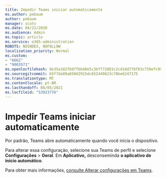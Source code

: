```yaml
---
title: Impedir Teams iniciar automaticamente
ms.author: pebaum
author: pebaum
manager: scotv
ms.date: 04/21/2020
ms.audience: Admin
ms.topic: article
ms.service: o365-administration
ROBOTS: NOINDEX, NOFOLLOW
localization_priority: Normal
ms.custom:
- "6662"
- "9003571"
ms.openlocfilehash: 0e35a182fb8ffbb48e5c3bff72881c2cd14d778f83c759efc99c372900de6991
ms.sourcegitcommit: b5f7da89a650d2915dc652449623c78be6247175
ms.translationtype: MT
ms.contentlocale: pt-BR
ms.lasthandoff: 08/05/2021
ms.locfileid: "53923776"
---
```

# <a name="prevent-teams-from-starting-automatically"></a>Impedir Teams iniciar automaticamente

Por padrão, Teams abre automaticamente quando você inicia o dispositivo.

Para alterar essa configuração, selecione sua Teams de perfil e selecione **Configurações**  >   **Geral**. Em  **Aplicativo,** desconseminda  **o aplicativo de início automático**.

Para obter mais informações, [consulte Alterar configurações em Teams](https://support.microsoft.com/office/b506e8f1-1a96-4cf1-8c6b-b6ed4f424bc7).
